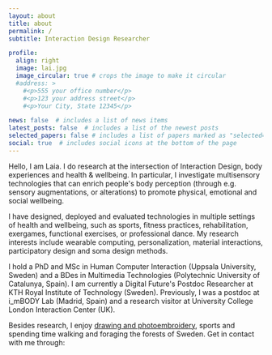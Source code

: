 ```yaml
---
layout: about
title: about
permalink: /
subtitle: Interaction Design Researcher

profile:
  align: right
  image: lai.jpg
  image_circular: true # crops the image to make it circular
  #address: >
    #<p>555 your office number</p>
    #<p>123 your address street</p>
    #<p>Your City, State 12345</p>

news: false  # includes a list of news items
latest_posts: false  # includes a list of the newest posts
selected_papers: false # includes a list of papers marked as "selected={true}"
social: true  # includes social icons at the bottom of the page
---
```


Hello, I am Laia. I do research at the intersection of Interaction Design, body experiences and health & wellbeing. In particular, I investigate multisensory technologies that can enrich people's body perception (through e.g. sensory augmentations, or alterations) to promote physical, emotional and social wellbeing. 

I have designed, deployed and evaluated technologies in multiple settings of health and wellbeing, such as sports, fitness practices, rehabilitation, exergames, functional exercises, or professional dance. My research interests include wearable computing, personalization, material interactions, participatory design and soma design methods. 

I hold a PhD and MSc in Human Computer Interaction (Uppsala University, Sweden) and a BDes in Multimedia Technologies (Polytechnic University of Catalunya, Spain). I am currently a Digital Future's Postdoc Researcher at KTH Royal Institute of Technology (Sweden). Previously, I was a postdoc at i_mBODY Lab (Madrid, Spain) and a research visitor at University College London Interaction Center (UK).

Besides research, I enjoy [drawing and photoembroidery](https://www.instagram.com/laia.trmvdl/), sports and spending time walking and foraging the forests of Sweden. Get in contact with me through:
